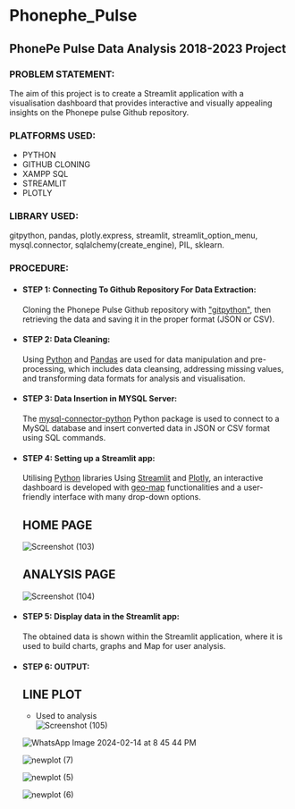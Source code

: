 #          __Phonephe_Pulse__
## __PhonePe Pulse Data Analysis 2018-2023 Project__ 

### PROBLEM STATEMENT:
The aim of this project is to create a Streamlit application with a visualisation dashboard that provides interactive and visually appealing insights on the Phonepe pulse Github repository.

### PLATFORMS USED:
* PYTHON
* GITHUB CLONING
* XAMPP SQL
* STREAMLIT
* PLOTLY

### LIBRARY USED:
gitpython, pandas, plotly.express, streamlit, streamlit_option_menu, mysql.connector, sqlalchemy(create_engine), PIL, sklearn.

### PROCEDURE:
* #### __STEP 1:__ Connecting To Github Repository For Data Extraction:
   Cloning the Phonepe Pulse Github repository with ["gitpython"](), then retrieving the data and saving it in the proper format (JSON or CSV).
* #### __STEP 2:__ Data Cleaning:
  Using [Python]() and [Pandas]() are used for data manipulation and pre-processing, which includes data cleansing, addressing missing values, and transforming data 
  formats for analysis and visualisation.
* #### __STEP 3:__ Data Insertion in MYSQL Server:
  The [mysql-connector-python]() Python package is used to connect to a MySQL database and insert converted data in JSON or CSV format using SQL commands.
* #### __STEP 4:__ Setting up a Streamlit app:
  Utilising [Python]() libraries Using [Streamlit]() and [Plotly](), an interactive dashboard is developed with [geo-map]() functionalities and a user-friendly 
  interface with many drop-down options.

     ## HOME PAGE
  ![Screenshot (103)](https://github.com/Hari24-01/Phonephe_Pulse/assets/128268647/33874859-953a-4842-836b-aefd5efa3435)

     ## ANALYSIS PAGE
  ![Screenshot (104)](https://github.com/Hari24-01/Phonephe_Pulse/assets/128268647/035983d8-fbd2-49bc-b4a7-98205c5d5e28)

                  
* #### __STEP 5:__ Display data in the Streamlit app:
  The obtained data is shown within the Streamlit application, where it is used to build charts, graphs and Map for user analysis.
* #### __STEP 6:__ OUTPUT:
    ## LINE PLOT
    * Used to analysis  
  ![Screenshot (105)](https://github.com/Hari24-01/Phonephe_Pulse/assets/128268647/6768a147-a01d-47fa-90d1-e17045539835)


  ![WhatsApp Image 2024-02-14 at 8 45 44 PM](https://github.com/Hari24-01/Phonephe_Pulse/assets/128268647/802a4f48-28c0-44f6-9cd7-547614110743)


  ![newplot (7)](https://github.com/Hari24-01/Phonephe_Pulse/assets/128268647/6a86d487-0746-4ed0-90b6-534f7379aa49)

  
  ![newplot (5)](https://github.com/Hari24-01/Phonephe_Pulse/assets/128268647/857aa86b-d522-4eba-bb51-388ec8dd1fd0)

  
  ![newplot (6)](https://github.com/Hari24-01/Phonephe_Pulse/assets/128268647/df2fa475-3ede-46ca-948b-ad573eed7452)
